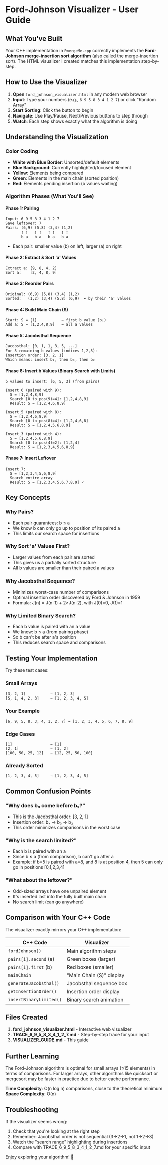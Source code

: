 # Ford-Johnson Visualizer - User Guide

## What You've Built

Your C++ implementation in `PmergeMe.cpp` correctly implements the **Ford-Johnson merge-insertion sort algorithm** (also called the merge-insertion sort). The HTML visualizer I created matches this implementation step-by-step.

## How to Use the Visualizer

1. **Open** `ford_johnson_visualizer.html` in any modern web browser
2. **Input**: Type your numbers (e.g., `6 9 5 8 3 4 1 2 7`) or click "Random Array"
3. **Start Sorting**: Click the button to begin
4. **Navigate**: Use Play/Pause, Next/Previous buttons to step through
5. **Watch**: Each step shows exactly what the algorithm is doing

## Understanding the Visualization

### Color Coding
- **White with Blue Border**: Unsorted/default elements
- **Blue Background**: Currently highlighted/focused element
- **Yellow**: Elements being compared
- **Green**: Elements in the main chain (sorted position)
- **Red**: Elements pending insertion (b values waiting)

### Algorithm Phases (What You'll See)

#### Phase 1: Pairing
```
Input: 6 9 5 8 3 4 1 2 7
Save leftover: 7
Pairs: (6,9) (5,8) (3,4) (1,2)
       ↑ ↑   ↑ ↑   ↑ ↑   ↑ ↑
       b a   b a   b a   b a
```
- Each pair: smaller value (b) on left, larger (a) on right

#### Phase 2: Extract & Sort 'a' Values
```
Extract a: [9, 8, 4, 2]
Sort a:    [2, 4, 8, 9]
```

#### Phase 3: Reorder Pairs
```
Original: (6,9) (5,8) (3,4) (1,2)
Sorted:   (1,2) (3,4) (5,8) (6,9)  ← by their 'a' values
```

#### Phase 4: Build Main Chain (S)
```
Start: S = [1]           ← first b value (b₁)
Add a: S = [1,2,4,8,9]   ← all a values
```

#### Phase 5: Jacobsthal Sequence
```
Jacobsthal: [0, 1, 1, 3, 5, ...]
For 3 remaining b values (indices 1,2,3):
Insertion order: [3, 2, 1]
Which means: insert b₄, then b₃, then b₂
```

#### Phase 6: Insert b Values (Binary Search with Limits)
```
b values to insert: [6, 5, 3] (from pairs)

Insert 6 (paired with 9):
  S = [1,2,4,8,9]
  Search [0 to pos(9)=4]: [1,2,4,8,9]
  Result: S = [1,2,4,6,8,9]

Insert 5 (paired with 8):
  S = [1,2,4,6,8,9]
  Search [0 to pos(8)=4]: [1,2,4,6,8]
  Result: S = [1,2,4,5,6,8,9]

Insert 3 (paired with 4):
  S = [1,2,4,5,6,8,9]
  Search [0 to pos(4)=2]: [1,2,4]
  Result: S = [1,2,3,4,5,6,8,9]
```

#### Phase 7: Insert Leftover
```
Insert 7:
  S = [1,2,3,4,5,6,8,9]
  Search entire array
  Result: S = [1,2,3,4,5,6,7,8,9] ✓
```

## Key Concepts

### Why Pairs?
- Each pair guarantees: b ≤ a
- We know b can only go up to position of its paired a
- This limits our search space for insertions

### Why Sort 'a' Values First?
- Larger values from each pair are sorted
- This gives us a partially sorted structure
- All b values are smaller than their paired a values

### Why Jacobsthal Sequence?
- Minimizes worst-case number of comparisons
- Optimal insertion order discovered by Ford & Johnson in 1959
- Formula: J(n) = J(n-1) + 2×J(n-2), with J(0)=0, J(1)=1

### Why Limited Binary Search?
- Each b value is paired with an a value
- We know: b ≤ a (from pairing phase)
- So b can't be after a's position
- This reduces search space and comparisons

## Testing Your Implementation

Try these test cases:

### Small Arrays
```
[3, 2, 1]           → [1, 2, 3]
[5, 1, 4, 2, 3]     → [1, 2, 3, 4, 5]
```

### Your Example
```
[6, 9, 5, 8, 3, 4, 1, 2, 7] → [1, 2, 3, 4, 5, 6, 7, 8, 9]
```

### Edge Cases
```
[1]                 → [1]
[2, 1]              → [1, 2]
[100, 50, 25, 12]   → [12, 25, 50, 100]
```

### Already Sorted
```
[1, 2, 3, 4, 5]     → [1, 2, 3, 4, 5]
```

## Common Confusion Points

### "Why does b₃ come before b₂?"
- This is the Jacobsthal order: [3, 2, 1]
- Insertion order: b₄ → b₃ → b₂
- This order minimizes comparisons in the worst case

### "Why is the search limited?"
- Each b is paired with an a
- Since b ≤ a (from comparison), b can't go after a
- Example: if b=5 is paired with a=8, and 8 is at position 4,
  then 5 can only go in positions [0,1,2,3,4]

### "What about the leftover?"
- Odd-sized arrays have one unpaired element
- It's inserted last into the fully built main chain
- No search limit (can go anywhere)

## Comparison with Your C++ Code

The visualizer exactly mirrors your C++ implementation:

| C++ Code | Visualizer |
|----------|------------|
| `fordJohnson()` | Main algorithm steps |
| `pairs[i].second` (a) | Green boxes (larger) |
| `pairs[i].first` (b) | Red boxes (smaller) |
| `mainChain` | "Main Chain (S)" display |
| `generateJacobsthal()` | Jacobsthal sequence box |
| `getInsertionOrder()` | Insertion order display |
| `insertBinaryLimited()` | Binary search animation |

## Files Created

1. **ford_johnson_visualizer.html** - Interactive web visualizer
2. **TRACE_6_9_5_8_3_4_1_2_7.md** - Step-by-step trace for your input
3. **VISUALIZER_GUIDE.md** - This guide

## Further Learning

The Ford-Johnson algorithm is optimal for small arrays (≤15 elements) in terms of comparisons. For larger arrays, other algorithms like quicksort or mergesort may be faster in practice due to better cache performance.

**Time Complexity**: O(n log n) comparisons, close to the theoretical minimum
**Space Complexity**: O(n)

## Troubleshooting

If the visualizer seems wrong:
1. Check that you're looking at the right step
2. Remember: Jacobsthal order is not sequential (3→2→1, not 1→2→3)
3. Watch the "search range" highlighting during insertions
4. Compare with TRACE_6_9_5_8_3_4_1_2_7.md for your specific input

Enjoy exploring your algorithm! 🚀

